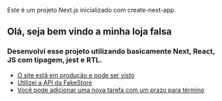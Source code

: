 Este é um projeto Next.js inicializado com create-next-app.

## Olá, seja bem vindo a minha loja falsa

### Desenvolvi esse projeto utilizando basicamente Next, React, JS com tipagem, jest e RTL.
- [O site está em produção e pode ser visto](fake-store-jade.vercel.app)
- [Utilizei a API da FakeStore](https://fakestoreapi.com/)
- [Você pode adicionar uma nova tarefa com um prazo para término](https://www.notion.so/eac23dcb82c74738920a0923f4e35efe?v=3658e72bb3dc4610895940b3d3f20d04)
